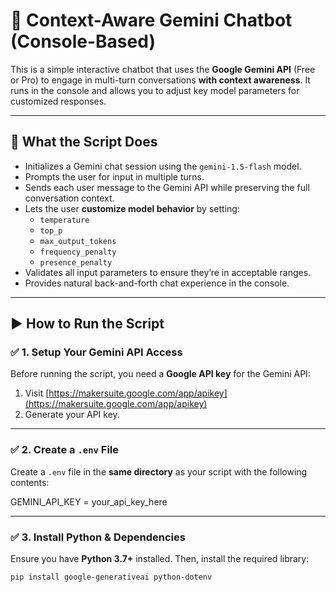 # 🧠 Context-Aware Gemini Chatbot (Console-Based)

This is a simple interactive chatbot that uses the **Google Gemini API** (Free or Pro) to engage in multi-turn conversations **with context awareness**. It runs in the console and allows you to adjust key model parameters for customized responses.

---

## 📌 What the Script Does

- Initializes a Gemini chat session using the `gemini-1.5-flash` model.
- Prompts the user for input in multiple turns.
- Sends each user message to the Gemini API while preserving the full conversation context.
- Lets the user **customize model behavior** by setting:
  - `temperature`
  - `top_p`
  - `max_output_tokens`
  - `frequency_penalty`
  - `presence_penalty`
- Validates all input parameters to ensure they’re in acceptable ranges.
- Provides natural back-and-forth chat experience in the console.

---

## ▶️ How to Run the Script

### ✅ 1. Setup Your Gemini API Access

Before running the script, you need a **Google API key** for the Gemini API:

1. Visit [https://makersuite.google.com/app/apikey](https://makersuite.google.com/app/apikey)
2. Generate your API key.

---

### ✅ 2. Create a `.env` File

Create a `.env` file in the **same directory** as your script with the following contents:

GEMINI_API_KEY = your_api_key_here

---

### ✅ 3. Install Python & Dependencies

Ensure you have **Python 3.7+** installed. Then, install the required library:

```bash
pip install google-generativeai python-dotenv
